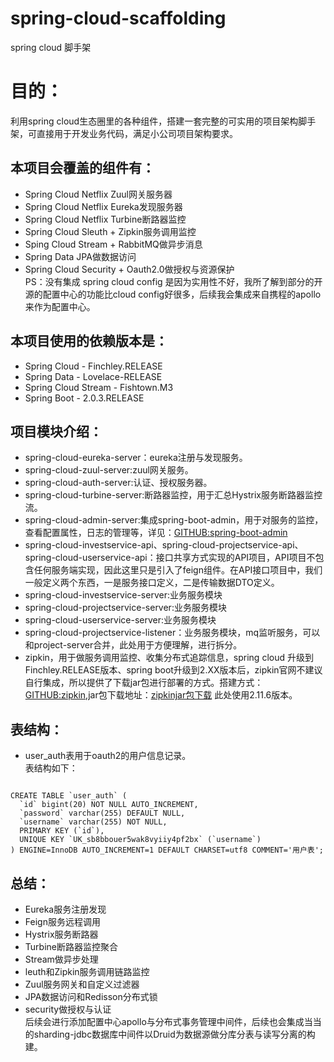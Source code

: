 # spring-cloud-scaffolding
spring cloud 脚手架
# 目的：
利用spring cloud生态圈里的各种组件，搭建一套完整的可实用的项目架构脚手架，可直接用于开发业务代码，满足小公司项目架构要求。

## 本项目会覆盖的组件有：
* Spring Cloud Netflix Zuul网关服务器 <br>
* Spring Cloud Netflix Eureka发现服务器 <br>
* Spring Cloud Netflix Turbine断路器监控 <br>
* Spring Cloud Sleuth + Zipkin服务调用监控 <br>
* Sping Cloud Stream + RabbitMQ做异步消息 <br>
* Spring Data JPA做数据访问 <br>
* Spring Cloud Security + Oauth2.0做授权与资源保护 <br>
PS：没有集成 spring cloud config 是因为实用性不好，我所了解到部分的开源的配置中心的功能比cloud config好很多，后续我会集成来自携程的apollo来作为配置中心。

## 本项目使用的依赖版本是：
* Spring Cloud - Finchley.RELEASE <br>
* Spring Data - Lovelace-RELEASE <br>
* Spring Cloud Stream - Fishtown.M3 <br>
* Spring Boot - 2.0.3.RELEASE <br>



## 项目模块介绍：
* spring-cloud-eureka-server：eureka注册与发现服务。 <br>
* spring-cloud-zuul-server:zuul网关服务。 <br>
* spring-cloud-auth-server:认证、授权服务器。 <br>
* spring-cloud-turbine-server:断路器监控，用于汇总Hystrix服务断路器监控流。 <br>
* spring-cloud-admin-server:集成spring-boot-admin，用于对服务的监控，查看配置属性，日志的管理等，详见：[GITHUB:spring-boot-admin](https://github.com/codecentric/spring-boot-admin) <br>
* spring-cloud-investservice-api、spring-cloud-projectservice-api、spring-cloud-userservice-api：接口共享方式实现的API项目，API项目不包含任何服务端实现，因此这里只是引入了feign组件。在API接口项目中，我们一般定义两个东西，一是服务接口定义，二是传输数据DTO定义。 <br>
* spring-cloud-investservice-server:业务服务模块 <br>
* spring-cloud-projectservice-server:业务服务模块 <br>
* spring-cloud-userservice-server:业务服务模块<br>
* spring-cloud-projectservice-listener：业务服务模块，mq监听服务，可以和project-server合并，此处用于方便理解，进行拆分。 <br>
* zipkin，用于做服务调用监控、收集分布式追踪信息，spring cloud 升级到Finchley.RELEASE版本、spring boot升级到2.XX版本后，zipkin官网不建议自行集成，所以提供了下载jar包进行部署的方式。搭建方式：[GITHUB:zipkin](https://github.com/openzipkin/zipkin),jar包下载地址：[zipkinjar包下载](https://dl.bintray.com/openzipkin/maven/io/zipkin/java/zipkin-server/) 此处使用2.11.6版本。 <br>

## 表结构：
* user_auth表用于oauth2的用户信息记录。<br>
表结构如下：<br>
```

CREATE TABLE `user_auth` (
  `id` bigint(20) NOT NULL AUTO_INCREMENT,
  `password` varchar(255) DEFAULT NULL,
  `username` varchar(255) NOT NULL,
  PRIMARY KEY (`id`),
  UNIQUE KEY `UK_sb8bbouer5wak8vyiiy4pf2bx` (`username`)
) ENGINE=InnoDB AUTO_INCREMENT=1 DEFAULT CHARSET=utf8 COMMENT='用户表';

```

## 总结：
* Eureka服务注册发现<br>
* Feign服务远程调用<br>
* Hystrix服务断路器<br>
* Turbine断路器监控聚合<br>
* Stream做异步处理<br>
* leuth和Zipkin服务调用链路监控<br>
* Zuul服务网关和自定义过滤器<br>
* JPA数据访问和Redisson分布式锁<br>
* security做授权与认证<br>
后续会进行添加配置中心apollo与分布式事务管理中间件，后续也会集成当当的sharding-jdbc数据库中间件以Druid为数据源做分库分表与读写分离的构建。<br>
